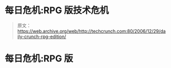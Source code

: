 # 每日危机:RPG 版技术危机

> 原文：<https://web.archive.org/web/http://techcrunch.com:80/2006/12/29/daily-crunch-rpg-edition/>

# 每日危机:RPG 版